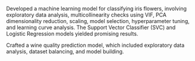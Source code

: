 Developed a machine learning model for classifying iris flowers, involving exploratory data analysis, multicollinearity checks using VIF, PCA dimensionality reduction, scaling, model selection, hyperparameter tuning, and learning curve analysis. The Support Vector Classifier (SVC) and Logistic Regression models yielded promising results.

Crafted a wine quality prediction model, which included exploratory data analysis, dataset balancing, and model building.
